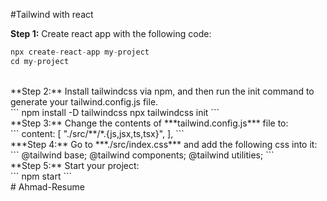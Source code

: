 #Tailwind with react <br />

**Step 1:** Create react app with the following code:<br />
```java
npx create-react-app my-project
cd my-project
```
<br />
**Step 2:** Install tailwindcss via npm, and then run the init command to generate your tailwind.config.js file.<br />
```
npm install -D tailwindcss
npx tailwindcss init
```
<br />
**Step 3:** Change the contents of ***tailwind.config.js*** file to:<br />
```
  content: [
    "./src/**/*.{js,jsx,ts,tsx}",
  ],
```
<br />
***Step 4:** Go to ***./src/index.css*** and add the following css into it:<br />
```
@tailwind base;
@tailwind components;
@tailwind utilities;
```
<br />
**Step 5:** Start your project:<br />
```
npm start
```
<br />
# A h m a d - R e s u m e 
 
 

